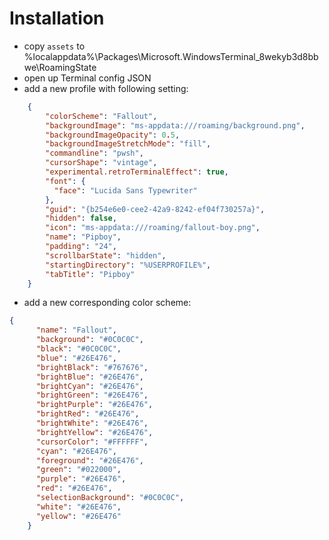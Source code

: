 # Installation

- copy `assets` to %localappdata%\Packages\Microsoft.WindowsTerminal_8wekyb3d8bbwe\RoamingState
- open up Terminal config JSON
- add a new profile with following setting:

```JSON
    {
        "colorScheme": "Fallout",
        "backgroundImage": "ms-appdata:///roaming/background.png",
        "backgroundImageOpacity": 0.5,
        "backgroundImageStretchMode": "fill",
        "commandline": "pwsh",
        "cursorShape": "vintage",
        "experimental.retroTerminalEffect": true,
        "font": {
          "face": "Lucida Sans Typewriter"
        },
        "guid": "{b254e6e0-cee2-42a9-8242-ef04f730257a}",
        "hidden": false,
        "icon": "ms-appdata:///roaming/fallout-boy.png",
        "name": "Pipboy",
        "padding": "24",
        "scrollbarState": "hidden",
        "startingDirectory": "%USERPROFILE%",
        "tabTitle": "Pipboy"
    }
```

- add a new corresponding color scheme:

```JSON
{
      "name": "Fallout",
      "background": "#0C0C0C",
      "black": "#0C0C0C",
      "blue": "#26E476",
      "brightBlack": "#767676",
      "brightBlue": "#26E476",
      "brightCyan": "#26E476",
      "brightGreen": "#26E476",
      "brightPurple": "#26E476",
      "brightRed": "#26E476",
      "brightWhite": "#26E476",
      "brightYellow": "#26E476",
      "cursorColor": "#FFFFFF",
      "cyan": "#26E476",
      "foreground": "#26E476",
      "green": "#022000",
      "purple": "#26E476",
      "red": "#26E476",
      "selectionBackground": "#0C0C0C",
      "white": "#26E476",
      "yellow": "#26E476"
    }

```
